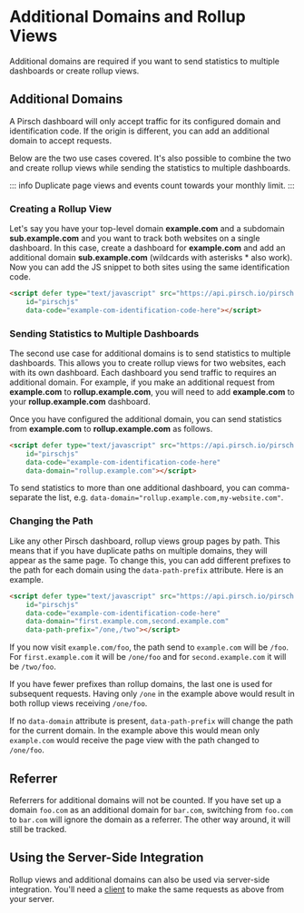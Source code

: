 # Additional Domains and Rollup Views

Additional domains are required if you want to send statistics to multiple dashboards or create rollup views.

## Additional Domains

A Pirsch dashboard will only accept traffic for its configured domain and identification code. If the origin is different, you can add an additional domain to accept requests.

Below are the two use cases covered. It's also possible to combine the two and create rollup views while sending the statistics to multiple dashboards.

::: info
Duplicate page views and events count towards your monthly limit.
:::

### Creating a Rollup View

Let's say you have your top-level domain **example.com** and a subdomain **sub.example.com** and you want to track both websites on a single dashboard. In this case, create a dashboard for **example.com** and add an additional domain **sub.example.com** (wildcards with asterisks * also work). Now you can add the JS snippet to both sites using the same identification code.

```html
<script defer type="text/javascript" src="https://api.pirsch.io/pirsch.js" 
    id="pirschjs" 
    data-code="example-com-identification-code-here"></script>
```

### Sending Statistics to Multiple Dashboards

The second use case for additional domains is to send statistics to multiple dashboards. This allows you to create rollup views for two websites, each with its own dashboard. Each dashboard you send traffic to requires an additional domain. For example, if you make an additional request from **example.com** to **rollup.example.com**, you will need to add **example.com** to your **rollup.example.com** dashboard.

Once you have configured the additional domain, you can send statistics from **example.com** to **rollup.example.com** as follows.

```html
<script defer type="text/javascript" src="https://api.pirsch.io/pirsch.js" 
    id="pirschjs" 
    data-code="example-com-identification-code-here"
    data-domain="rollup.example.com"></script>
```

To send statistics to more than one additional dashboard, you can comma-separate the list, e.g. `data-domain="rollup.example.com,my-website.com"`.

### Changing the Path

Like any other Pirsch dashboard, rollup views group pages by path. This means that if you have duplicate paths on multiple domains, they will appear as the same page. To change this, you can add different prefixes to the path for each domain using the `data-path-prefix` attribute. Here is an example.

```html
<script defer type="text/javascript" src="https://api.pirsch.io/pirsch.js" 
    id="pirschjs" 
    data-code="example-com-identification-code-here"
    data-domain="first.example.com,second.example.com"
    data-path-prefix="/one,/two"></script>
```

If you now visit `example.com/foo`, the path send to `example.com` will be `/foo`. For `first.example.com` it will be `/one/foo` and for `second.example.com` it will be `/two/foo`.

If you have fewer prefixes than rollup domains, the last one is used for subsequent requests. Having only `/one` in the example above would result in both rollup views receiving `/one/foo`.

If no `data-domain` attribute is present, `data-path-prefix` will change the path for the current domain. In the example above this would mean only `example.com` would receive the page view with the path changed to `/one/foo`.

## Referrer

Referrers for additional domains will not be counted. If you have set up a domain `foo.com` as an additional domain for `bar.com`, switching from `foo.com` to `bar.com` will ignore the domain as a referrer. The other way around, it will still be tracked.

## Using the Server-Side Integration

Rollup views and additional domains can also be used via server-side integration. You'll need a [client](/api-sdks/api#creating-a-client) to make the same requests as above from your server.
